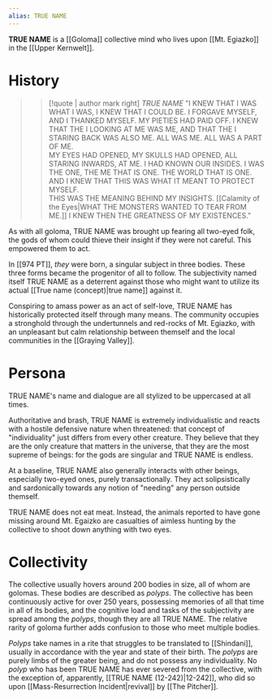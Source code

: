 ```yaml
---
alias: TRUE NAME
---
```

**TRUE NAME** is a [[Goloma]] collective mind who lives upon [[Mt. Egiazko]] in the [[Upper Kernwelt]]. 
# History
>>[!quote | author mark right] *TRUE NAME*
>>"I KNEW THAT I WAS WHAT I WAS, I KNEW THAT I COULD BE. I FORGAVE MYSELF, AND I THANKED MYSELF. MY PIETIES HAD PAID OFF. I KNEW THAT THE I LOOKING AT ME WAS ME,  AND THAT THE I STARING BACK WAS ALSO ME. ALL WAS ME. ALL WAS A PART OF ME. <br>MY EYES HAD OPENED, MY SKULLS HAD OPENED, ALL STARING INWARDS, AT ME. I HAD KNOWN OUR INSIDES. I WAS THE ONE, THE ME THAT IS ONE. THE WORLD THAT IS ONE. AND I KNEW THAT THIS WAS WHAT IT MEANT TO PROTECT MYSELF. <br>THIS WAS THE MEANING BEHIND MY INSIGHTS. [[Calamity of the Eyes|WHAT THE MONSTERS WANTED TO TEAR FROM ME.]] I KNEW THEN THE GREATNESS OF MY EXISTENCES."

As with all goloma, TRUE NAME was brought up fearing all two-eyed folk, the gods of whom could thieve their insight if they were not careful. This empowered them to act.

In [[974 PT]], *they* were born, a singular subject in three bodies. These three forms became the progenitor of all to follow. The subjectivity named itself TRUE NAME as a deterrent against those who might want to utilize its actual [[True name (concept)|true name]] against it. 

Conspiring to amass power as an act of self-love, TRUE NAME has historically protected itself through many means. The community occupies a stronghold through the undertunnels and red-rocks of Mt. Egiazko, with an unpleasant but calm relationship between themself and the local communities in the [[Graying Valley]]. 

# Persona
TRUE NAME's name and dialogue are all stylized to be uppercased at all times.

Authoritative and brash, TRUE NAME is extremely individualistic and reacts with a hostile defensive nature when threatened: that concept of "individuality" just differs from every other creature. They believe that they are the only creature that matters in the universe, that they are the most supreme of beings: for the gods are singular and TRUE NAME is endless. 

At a baseline, TRUE NAME also generally interacts with other beings, especially two-eyed ones, purely transactionally. They act solipsistically and sardonically towards any notion of "needing" any person outside themself. 

TRUE NAME does not eat meat. Instead, the animals reported to have gone missing around Mt. Egaizko are casualties of aimless hunting by the collective to shoot down anything with two eyes.


# Collectivity
The collective usually hovers around 200 bodies in size, all of whom are golomas. These bodies are described as *polyps*. The collective has been continuously active for over 250 years, possessing memories of all that time in all of its bodies, and the cognitive load and tasks of the subjectivity are spread among the *polyps*, though they are all TRUE NAME. The relative rarity of goloma further adds confusion to those who meet multiple bodies.

*Polyps* take names in a rite that struggles to be translated to [[Shindani]], usually in accordance with the year and state of their birth. The *polyps* are purely limbs of the greater being, and do not possess any individuality. No *polyp* who has been TRUE NAME has ever severed from the collective, with the exception of, apparently, [[TRUE NAME (12-242)|12-242]], who did so upon [[Mass-Resurrection Incident|revival]] by [[The Pitcher]].
